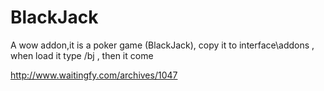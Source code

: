 # BlackJack
A wow addon,it is a poker game (BlackJack), copy it to interface\addons , when load it type /bj , then it come


http://www.waitingfy.com/archives/1047

